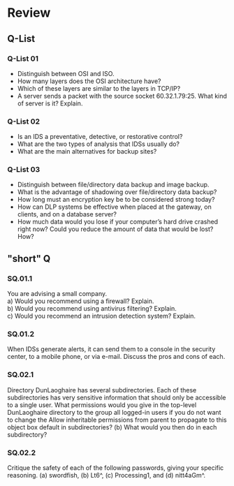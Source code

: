 
# Review 

## Q-List

### Q-List 01

- Distinguish between OSI and ISO.
- How many layers does the OSI architecture have?
- Which of these layers are similar to the layers in TCP/IP?
- A server sends a packet with the source socket 60.32.1.79:25. What kind of server is it? Explain.


### Q-List 02

- Is an IDS a preventative, detective, or restorative control?
- What are the two types of analysis that IDSs usually do?
- What are the main alternatives for backup sites?

### Q-List 03
- Distinguish between file/directory data backup and image backup.
- What is the advantage of shadowing over file/directory data backup?
- How long must an encryption key be to be considered strong today?
- How can DLP systems be effective when placed at the gateway, on clients, and on a database server?
- How much data would you lose if your computer’s hard drive crashed right now? Could you reduce the amount of data that would be lost? How?



## "short" Q

### SQ.01.1
You are advising a small company.   
a) Would you recommend using a firewall? Explain.  
b) Would you recommend using antivirus filtering? Explain.  
c) Would you recommend an intrusion detection system? Explain.  

### SQ.01.2  
When IDSs generate alerts, it can send them to a console in the security center, to a mobile phone, or via e-mail. Discuss the pros and cons of each.  

### SQ.02.1
Directory DunLaoghaire has several subdirectories. Each of these subdirectories has very sensitive information that should only be accessible to a single user. What permissions would you give in the top-level DunLaoghaire directory to the group all logged-in users if you do not want to change the Allow inheritable permissions from parent to propagate to this object box default in subdirectories? (b) What would you then do in each subdirectory?

### SQ.02.2 
Critique the safety of each of the following passwords, giving your specific reasoning. (a) swordfish, (b) Lt6^, (c) Processing1, and (d) nitt4aGm^.

